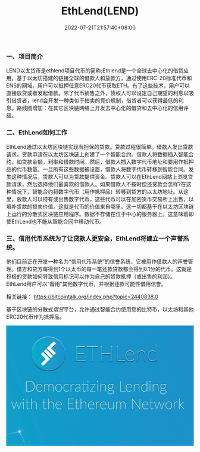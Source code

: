 ﻿---
weight: 
title: "EthLend(LEND)"
description: "LEND以太贷币是ethlend代币的简称;Ethlend是一个全球去中心化的借贷应用，基于以太坊搭建的链接全球的借款人和放款方，通过使用ERC-20标准代币和ENS的网域，用户可以抵押任意ERC20..."
date: 2022-07-21T21:57:40+08:00
lastmod: 2022-07-21T16:45:40+08:00
draft: false
authors: ["MineW"]
featuredImage: "ethlendlend.webp"
link: "https://ethlend.io/en/"
tags: ["数字代币","EthLend(LEND)"]
categories: ["navigation"]
navigation: ["数字代币"]
lightgallery: true
toc: true
pinned: false
recommend: false
recommend1: false
---
### 一、项目简介

LEND以太贷币是ethlend项目代币的简称;Ethlend是一个全球去中心化的借贷应用，基于以太坊搭建的链接全球的借款人和放款方，通过使用ERC-20标准代币和ENS的网域，用户可以抵押任意ERC20代币获取ETH。有了这些技术，用户可以直接放贷或者发起借款。除了代币销售之外，债权人可以设定自己期望的利息以吸引借贷者，lend会开发一种类似于拍卖的竞价机制，借贷者可以获得最低的利息。路线图增加：在其它区块链网络上开发去中心化的借贷和去中心化的信用评级。

### 二、EthLend如何工作

EthLend通过以太坊区块链实现有担保的贷款。贷款过程很简单。借款人发出贷款请求。贷款申请在以太坊区块链上创建了一个智能合约。借款人将数据插入智能合约，如贷款金额，利率和借款时间。然后，借款人插入数字代币地址和要用作抵押品的代币数量。一旦所有这些数据被设置，借款人将数字代币转移到智能合同。发生这种情况后，贷款人可以为贷款提供资金。贷款人可以在EthLend网站上浏览贷款请求，然后选择他们最喜欢的借款人。如果借款人不按时偿还贷款会怎样?在这种情况下，智能合约将数字代币（用作抵押品）转移到贷方的以太坊地址。从这里，放款人可以持有或出售数字代币。这些代币可以在加密货币交易所上出售，以填补贷款的损失价值。这就是代币的价值来自哪里。这一切都基于在以太坊区块链上运行的分散式区块链应用程序。数据不存储在位于中心的服务器上。这意味着即使EthLend也不能从智能合同中移动代币。

### 三、信用代币系统为了让贷款人更安全，EthLend将建立一个声誉系统。

他们目前正在开发一种名为“信用代币系统”的信誉系统，它被用作借款人的声誉管理。借方和贷方每得到1个以太币的每一笔还款贷款都会得到0.1分的代币。这就是积极的贷款如何导致信用标记可以作为自己的贷款抵押（或出售的利润）。EthLend用户可以“备用”其他数字代币，并根据还款可能性借用信誉。

相关链接：
https://bitcointalk.org/index.php?topic=2440838.0

‎基于区块链的分散式‎*‎借贷‎*‎平台，允许通过智能合约使用您的比特币，以太坊和其他ERC20代币作为抵押品。‎

![terview)](ethlend2.jpg)